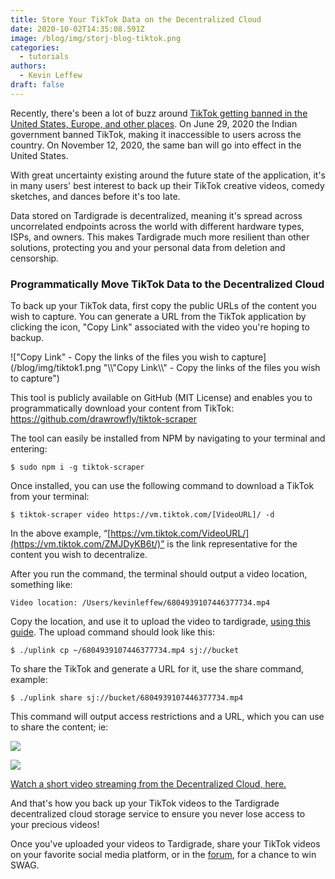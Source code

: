 ```yaml
---
title: Store Your TikTok Data on the Decentralized Cloud
date: 2020-10-02T14:35:08.591Z
image: /blog/img/storj-blog-tiktok.png
categories:
  - tutorials
authors:
  - Kevin Leffew
draft: false
---
```

Recently, there's been a lot of buzz around [TikTok getting banned in the United States, Europe, and other places](https://www.nytimes.com/2020/09/18/business/trump-tik-tok-wechat-ban.html). On June 29, 2020 the Indian government banned TikTok, making it inaccessible to users across the country. On November 12, 2020, the same ban will go into effect in the United States.

With great uncertainty existing around the future state of the application, it's in many users' best interest to back up their TikTok creative videos, comedy sketches, and dances before it's too late.

Data stored on Tardigrade is decentralized, meaning it's spread across uncorrelated endpoints across the world with different hardware types, ISPs, and owners. This makes Tardigrade much more resilient than other solutions, protecting you and your personal data from deletion and censorship.

### Programmatically Move TikTok Data to the Decentralized Cloud

To back up your TikTok data, first copy the public URLs of the content you wish to capture. You can generate a URL from the TikTok application by clicking the icon, "Copy Link" associated with the video you're hoping to backup.

!["Copy Link" - Copy the links of the files you wish to capture](/blog/img/tiktok1.png "\\\\"Copy Link\\\\" - Copy the links of the files you wish to capture")

This tool is publicly available on GitHub (MIT License) and enables you to programmatically download your content from TikTok: <https://github.com/drawrowfly/tiktok-scraper>

The tool can easily be installed from NPM by navigating to your terminal and entering:

`$ sudo npm i -g tiktok-scraper`

Once installed, you can use the following command to download a TikTok from your terminal:

`$ tiktok-scraper video https://vm.tiktok.com/[VideoURL]/ -d`

In the above example, “[https://vm.tiktok.com/VideoURL/](https://vm.tiktok.com/ZMJDyKB6t/)” is the link representative for the content you wish to decentralize.

After you run the command, the terminal should output a video location, something like:

`Video location: /Users/kevinleffew/6804939107446377734.mp4`

Copy the location, and use it to upload the video to tardigrade, [using this guide](https://documentation.tardigrade.io/getting-started/uploading-your-first-object/upload-an-object). The upload command should look like this:

`$ ./uplink cp ~/6804939107446377734.mp4 sj://bucket`

To share the TikTok and generate a URL for it, use the share command, example:

`$ ./uplink share sj://bucket/6804939107446377734.mp4`

This command will output access restrictions and a URL, which you can use to share the content; ie:

![](/blog/img/tiktok2.png)

![](/blog/img/tiktok3.png)

[Watch a short video streaming from the Decentralized Cloud, here.](https://link.tardigradeshare.io/raw/jvgmjntaucpfedohxn3ogdrsfcfa/homepage/TardigradeExplainerVideo.m4v)

And that's how you back up your TikTok videos to the Tardigrade decentralized cloud storage service to ensure you never lose access to your precious videos!

Once you've uploaded your videos to Tardigrade, share your TikTok videos on your favorite social media platform, or in the [forum](https://forum.storj.io/), for a chance to win SWAG.
